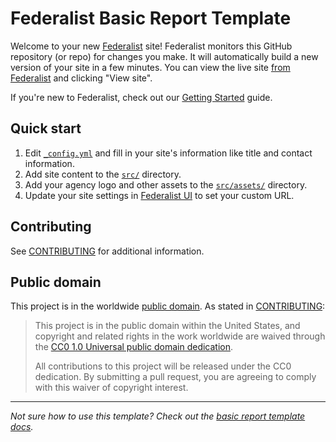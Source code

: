 # Federalist Basic Report Template

Welcome to your new [Federalist] site! Federalist monitors this GitHub
repository (or repo) for changes you make. It will automatically build a new
version of your site in a few minutes. You can view the live site [from
Federalist][federalist-sites] and clicking "View site".

If you're new to Federalist, check out our [Getting
Started](https://federalist-docs.18f.gov/pages/using-federalist/getting-started/)
guide.


## Quick start

1. Edit [`_config.yml`](edit/master/_config.yml) and fill in your site's
   information like title and contact information.
1. Add site content to the [`src/`](tree/master/src) directory.
1. Add your agency logo and other assets to the
   [`src/assets/`](tree/master/src/assets) directory.
1. Update your site settings in [Federalist UI][federalist-sites] to set your
   custom URL.


## Contributing

See [CONTRIBUTING](CONTRIBUTING.md) for additional information.


## Public domain

This project is in the worldwide [public domain](LICENSE.md). As stated in [CONTRIBUTING](CONTRIBUTING.md):

> This project is in the public domain within the United States, and copyright and related rights in the work worldwide are waived through the [CC0 1.0 Universal public domain dedication](https://creativecommons.org/publicdomain/zero/1.0/).
>
> All contributions to this project will be released under the CC0 dedication. By submitting a pull request, you are agreeing to comply with this waiver of copyright interest.

[Federalist]: https://federalist.18f.gov/
[federalist-sites]: https://federalist.18f.gov/sites

---
_Not sure how to use this template? Check out the [basic report template docs](https://federalist-docs.18f.gov/pages/using-federalist/templates/basic-report/)._
